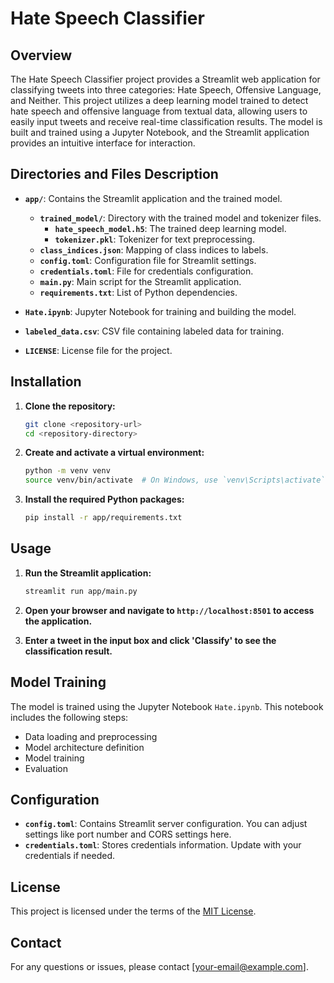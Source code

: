 # Hate Speech Classifier

## Overview

The Hate Speech Classifier project provides a Streamlit web application for classifying tweets into three categories: Hate Speech, Offensive Language, and Neither. This project utilizes a deep learning model trained to detect hate speech and offensive language from textual data, allowing users to easily input tweets and receive real-time classification results. The model is built and trained using a Jupyter Notebook, and the Streamlit application provides an intuitive interface for interaction.
## Directories and Files Description

- **`app/`**: Contains the Streamlit application and the trained model.
  - **`trained_model/`**: Directory with the trained model and tokenizer files.
    - **`hate_speech_model.h5`**: The trained deep learning model.
    - **`tokenizer.pkl`**: Tokenizer for text preprocessing.
  - **`class_indices.json`**: Mapping of class indices to labels.
  - **`config.toml`**: Configuration file for Streamlit settings.
  - **`credentials.toml`**: File for credentials configuration.
  - **`main.py`**: Main script for the Streamlit application.
  - **`requirements.txt`**: List of Python dependencies.

- **`Hate.ipynb`**: Jupyter Notebook for training and building the model.
- **`labeled_data.csv`**: CSV file containing labeled data for training.
- **`LICENSE`**: License file for the project.

## Installation

1. **Clone the repository:**

    ```bash
    git clone <repository-url>
    cd <repository-directory>
    ```

2. **Create and activate a virtual environment:**

    ```bash
    python -m venv venv
    source venv/bin/activate  # On Windows, use `venv\Scripts\activate`
    ```

3. **Install the required Python packages:**

    ```bash
    pip install -r app/requirements.txt
    ```

## Usage

1. **Run the Streamlit application:**

    ```bash
    streamlit run app/main.py
    ```

2. **Open your browser and navigate to `http://localhost:8501` to access the application.**

3. **Enter a tweet in the input box and click 'Classify' to see the classification result.**

## Model Training

The model is trained using the Jupyter Notebook `Hate.ipynb`. This notebook includes the following steps:

- Data loading and preprocessing
- Model architecture definition
- Model training
- Evaluation

## Configuration

- **`config.toml`**: Contains Streamlit server configuration. You can adjust settings like port number and CORS settings here.
- **`credentials.toml`**: Stores credentials information. Update with your credentials if needed.

## License

This project is licensed under the terms of the [MIT License](LICENSE).

## Contact

For any questions or issues, please contact [your-email@example.com].
